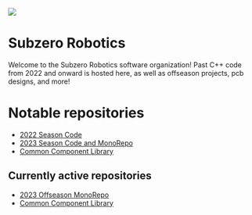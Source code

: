 <img src="https://github.com/SubZero-Robotics/.github/blob/main/banner.png?raw=true"></img>

# Subzero Robotics
Welcome to the Subzero Robotics software organization! Past C++ code from 2022 and onward is hosted here, as well as offseason projects, pcb designs, and more!

# Notable repositories
- [2022 Season Code](https://github.com/subzero-robotics/2022-CommandRobot)
- [2023 Season Code and MonoRepo](https://github.com/subzero-robotics/2023-CommandRobot)
- [Common Component Library](https://github.com/subzero-robotics/subzero-common)

## Currently active repositories

- [2023 Offseason MonoRepo](https://github.com/subzero-robotics/2023-swerve-base)
- [Common Component Library](https://github.com/subzero-robotics/subzero-common)
